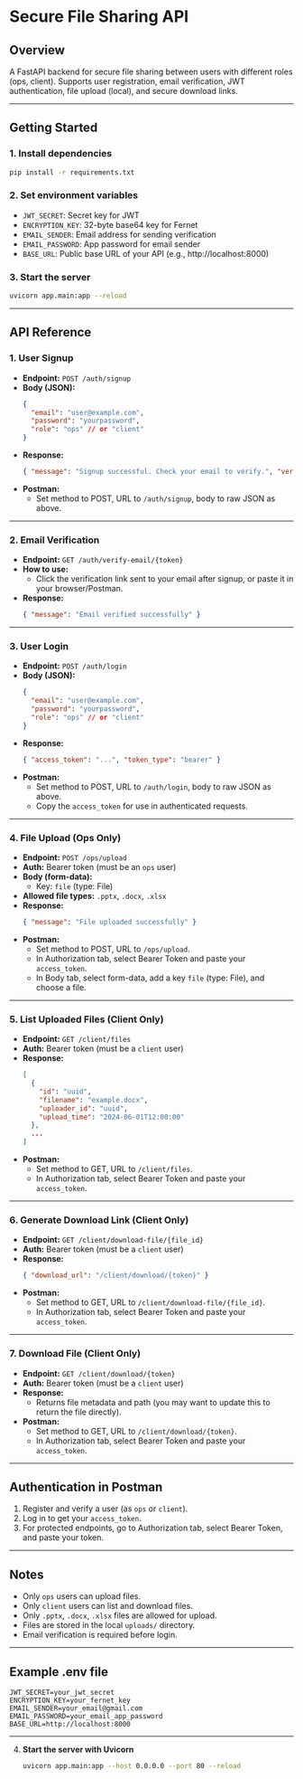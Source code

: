 # Secure File Sharing API

## Overview
A FastAPI backend for secure file sharing between users with different roles (ops, client). Supports user registration, email verification, JWT authentication, file upload (local), and secure download links.

---

## Getting Started

### 1. Install dependencies
```bash
pip install -r requirements.txt
```

### 2. Set environment variables
- `JWT_SECRET`: Secret key for JWT
- `ENCRYPTION_KEY`: 32-byte base64 key for Fernet
- `EMAIL_SENDER`: Email address for sending verification
- `EMAIL_PASSWORD`: App password for email sender
- `BASE_URL`: Public base URL of your API (e.g., http://localhost:8000)

### 3. Start the server
```bash
uvicorn app.main:app --reload
```

---

## API Reference

### 1. **User Signup**
- **Endpoint:** `POST /auth/signup`
- **Body (JSON):**
  ```json
  {
    "email": "user@example.com",
    "password": "yourpassword",
    "role": "ops" // or "client"
  }
  ```
- **Response:**
  ```json
  { "message": "Signup successful. Check your email to verify.", "verification_url": "..." }
  ```
- **Postman:**
  - Set method to POST, URL to `/auth/signup`, body to raw JSON as above.

---

### 2. **Email Verification**
- **Endpoint:** `GET /auth/verify-email/{token}`
- **How to use:**
  - Click the verification link sent to your email after signup, or paste it in your browser/Postman.
- **Response:**
  ```json
  { "message": "Email verified successfully" }
  ```

---

### 3. **User Login**
- **Endpoint:** `POST /auth/login`
- **Body (JSON):**
  ```json
  {
    "email": "user@example.com",
    "password": "yourpassword",
    "role": "ops" // or "client"
  }
  ```
- **Response:**
  ```json
  { "access_token": "...", "token_type": "bearer" }
  ```
- **Postman:**
  - Set method to POST, URL to `/auth/login`, body to raw JSON as above.
  - Copy the `access_token` for use in authenticated requests.

---

### 4. **File Upload (Ops Only)**
- **Endpoint:** `POST /ops/upload`
- **Auth:** Bearer token (must be an `ops` user)
- **Body (form-data):**
  - Key: `file` (type: File)
- **Allowed file types:** `.pptx`, `.docx`, `.xlsx`
- **Response:**
  ```json
  { "message": "File uploaded successfully" }
  ```
- **Postman:**
  - Set method to POST, URL to `/ops/upload`.
  - In Authorization tab, select Bearer Token and paste your `access_token`.
  - In Body tab, select form-data, add a key `file` (type: File), and choose a file.

---

### 5. **List Uploaded Files (Client Only)**
- **Endpoint:** `GET /client/files`
- **Auth:** Bearer token (must be a `client` user)
- **Response:**
  ```json
  [
    {
      "id": "uuid",
      "filename": "example.docx",
      "uploader_id": "uuid",
      "upload_time": "2024-06-01T12:00:00"
    },
    ...
  ]
  ```
- **Postman:**
  - Set method to GET, URL to `/client/files`.
  - In Authorization tab, select Bearer Token and paste your `access_token`.

---

### 6. **Generate Download Link (Client Only)**
- **Endpoint:** `GET /client/download-file/{file_id}`
- **Auth:** Bearer token (must be a `client` user)
- **Response:**
  ```json
  { "download_url": "/client/download/{token}" }
  ```
- **Postman:**
  - Set method to GET, URL to `/client/download-file/{file_id}`.
  - In Authorization tab, select Bearer Token and paste your `access_token`.

---

### 7. **Download File (Client Only)**
- **Endpoint:** `GET /client/download/{token}`
- **Auth:** Bearer token (must be a `client` user)
- **Response:**
  - Returns file metadata and path (you may want to update this to return the file directly).
- **Postman:**
  - Set method to GET, URL to `/client/download/{token}`.
  - In Authorization tab, select Bearer Token and paste your `access_token`.

---

## Authentication in Postman
1. Register and verify a user (as `ops` or `client`).
2. Log in to get your `access_token`.
3. For protected endpoints, go to Authorization tab, select Bearer Token, and paste your token.

---

## Notes
- Only `ops` users can upload files.
- Only `client` users can list and download files.
- Only `.pptx`, `.docx`, `.xlsx` files are allowed for upload.
- Files are stored in the local `uploads/` directory.
- Email verification is required before login.

---

## Example .env file
```
JWT_SECRET=your_jwt_secret
ENCRYPTION_KEY=your_fernet_key
EMAIL_SENDER=your_email@gmail.com
EMAIL_PASSWORD=your_email_app_password
BASE_URL=http://localhost:8000
```

---
4. **Start the server with Uvicorn**
   ```bash
   uvicorn app.main:app --host 0.0.0.0 --port 80 --reload
   ```
